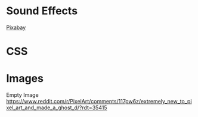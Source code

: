 # Sound Effects

<a href="https://pixabay.com/?utm_source=link-attribution&utm_medium=referral&utm_campaign=music&utm_content=99630">Pixabay</a>

# CSS

# Images

Empty Image
https://www.reddit.com/r/PixelArt/comments/117pw6z/extremely_new_to_pixel_art_and_made_a_ghost_d/?rdt=35415

